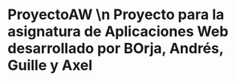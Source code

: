 # ProyectoAW \n Proyecto para la asignatura de Aplicaciones Web desarrollado por BOrja, Andrés, Guille y Axel
